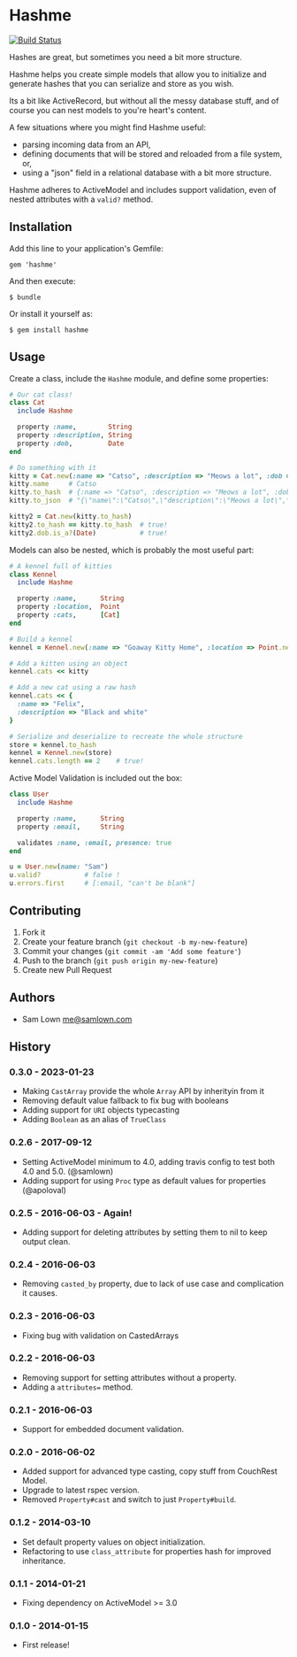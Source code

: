 # Hashme

[![Build Status](https://travis-ci.org/samlown/hashme.png)](https://travis-ci.org/samlown/hashme)

Hashes are great, but sometimes you need a bit more structure.

Hashme helps you create simple models that allow you to initialize and
generate hashes that you can serialize and store as you wish.

Its a bit like ActiveRecord, but without all the messy database stuff,
and of course you can nest models to you're heart's content.

A few situations where you might find Hashme useful:

 * parsing incoming data from an API,
 * defining documents that will be stored and reloaded from a file system, or,
 * using a "json" field in a relational database with a bit more structure.

Hashme adheres to ActiveModel and includes support validation, even of nested
attributes with a `valid?` method.

## Installation

Add this line to your application's Gemfile:

    gem 'hashme'

And then execute:

    $ bundle

Or install it yourself as:

    $ gem install hashme

## Usage

Create a class, include the `Hashme` module, and define some properties:

````ruby
# Our cat class!
class Cat
  include Hashme

  property :name,        String
  property :description, String
  property :dob,         Date
end

# Do something with it
kitty = Cat.new(:name => "Catso", :description => "Meows a lot", :dob => '2012-02-03')
kitty.name     # Catso
kitty.to_hash  # {:name => "Catso", :description => "Meows a lot", :dob => "2012-02-03"}
kitty.to_json  # "{\"name\":\"Catso\",\"description\":\"Meows a lot\",\"dob\":\"2012-02-03\"}"

kitty2 = Cat.new(kitty.to_hash)
kitty2.to_hash == kitty.to_hash  # true!
kitty2.dob.is_a?(Date)           # true!
````

Models can also be nested, which is probably the most useful part:

````ruby
# A kennel full of kitties
class Kennel
  include Hashme

  property :name,      String
  property :location,  Point
  property :cats,      [Cat]
end

# Build a kennel
kennel = Kennel.new(:name => "Goaway Kitty Home", :location => Point.new(40.333,-3.4555), :cats => [])

# Add a kitten using an object
kennel.cats << kitty

# Add a new cat using a raw hash
kennel.cats << {
  :name => "Felix",
  :description => "Black and white"
}

# Serialize and deserialize to recreate the whole structure
store = kennel.to_hash
kennel = Kennel.new(store)
kennel.cats.length == 2    # true!
````

Active Model Validation is included out the box:

````ruby
class User
  include Hashme

  property :name,      String
  property :email,     String

  validates :name, :email, presence: true
end

u = User.new(name: "Sam")
u.valid?           # false !
u.errors.first     # [:email, "can't be blank"]
````


## Contributing

1. Fork it
2. Create your feature branch (`git checkout -b my-new-feature`)
3. Commit your changes (`git commit -am 'Add some feature'`)
4. Push to the branch (`git push origin my-new-feature`)
5. Create new Pull Request

## Authors

 * Sam Lown <me@samlown.com>

## History

### 0.3.0 - 2023-01-23

* Making `CastArray` provide the whole `Array` API by inherityin from it
* Removing default value fallback to fix bug with booleans
* Adding support for `URI` objects typecasting
* Adding `Boolean` as an alias of `TrueClass`

### 0.2.6 - 2017-09-12

 * Setting ActiveModel minimum to 4.0, adding travis config to test both 4.0 and 5.0. (@samlown)
 * Adding support for using `Proc` type as default values for properties (@apoloval)

### 0.2.5 - 2016-06-03 - Again!

 * Adding support for deleting attributes by setting them to nil to keep output clean.

### 0.2.4 - 2016-06-03

 * Removing `casted_by` property, due to lack of use case and complication it causes.

### 0.2.3 - 2016-06-03

 * Fixing bug with validation on CastedArrays

### 0.2.2 - 2016-06-03

 * Removing support for setting attributes without a property.
 * Adding a `attributes=` method.

### 0.2.1 - 2016-06-03

 * Support for embedded document validation.

### 0.2.0 - 2016-06-02

 * Added support for advanced type casting, copy stuff from CouchRest Model.
 * Upgrade to latest rspec version.
 * Removed `Property#cast` and switch to just `Property#build`.

### 0.1.2 - 2014-03-10

 * Set default property values on object initialization.
 * Refactoring to use `class_attribute` for properties hash for improved inheritance.

### 0.1.1 - 2014-01-21

 * Fixing dependency on ActiveModel >= 3.0

### 0.1.0 - 2014-01-15

 * First release!

